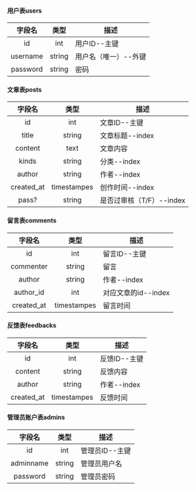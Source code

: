 #### 用户表users

|字段名    |类型  |描述|
|:--------:|:----:|----|
|id        |int   |用户ID--主键|
|username  |string|用户名（唯一）--外键|
|password  |string|密码|

#### 文章表posts

|字段名    |类型  |描述|
|:--------:|:----:|----|
|id        |int   |文章ID--主键|
|title  |string|文章标题--index|
|content  |text|文章内容|
|kinds  |string|分类--index|
|author  |string|作者--index|
|created_at  |timestampes|创作时间--index|
|pass?  |string|是否过审核（T/F）--index|

#### 留言表comments

|字段名    |类型  |描述|
|:--------:|:----:|----|
|id        |int   |留言ID--主键|
|commenter  |string|留言|
|author  |string|作者--index|
|author_id  |int|对应文章的id--index|
|created_at  |timestampes|留言时间|

#### 反馈表feedbacks

|字段名    |类型  |描述|
|:--------:|:----:|----|
|id        |int   |反馈ID--主键|
|content  |string|反馈内容|
|author  |string|作者--index|
|created_at  |timestampes|反馈时间|

#### 管理员账户表admins

|字段名    |类型  |描述|
|:--------:|:----:|----|
|id        |int   |管理员ID--主键|
|adminname  |string|管理员用户名|
|password  |string|管理员密码|

